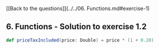 [[Back to the questions]](../../06. Functions.md#exercise-1)

## 6. Functions - Solution to exercise 1.2

```scala
def priceTaxIncluded(price: Double) = price * (1 + 0.20)
```